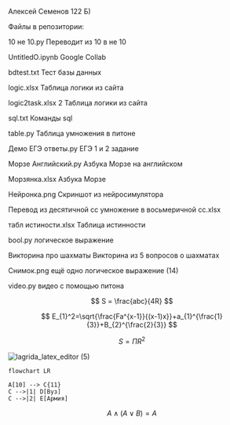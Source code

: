 Алексей Семенов 122 Б)

Файлы в репозитории:

10 не 10.py Переводит из 10 в не 10

UntitledO.ipynb Google Collab

bdtest.txt Тест базы данных

logic.xlsx Таблица логики из сайта

logic2task.xlsx 2 Таблица логики из сайта

sql.txt Команды sql

table.py Таблица умножения в питоне

Демо ЕГЭ ответы.py ЕГЭ 1 и 2 задание

Морзе Английский.py Азбука Морзе на английском

Морзянка.xlsx Азбука Морзе

Нейронка.png Скриншот из нейросимулятора

Перевод из десятичной сс умножение в восьмеричной сс.xlsx 

табл истиности.xlsx Таблица истинности

bool.py логическое выражение

Викторина про шахматы Викторина из 5 вопросов о шахматах

Снимок.png ещё одно логическое выражение (14)

video.py видео с помощью питона

$$ S = \frac{abc}{4R} $$

$$ E_{1}^2=\sqrt{\frac{Fa^{x-1}}{(x-1)x}}+a_{1}^{\frac{1}{3}}+B_{2}^{\frac{2}{3}} $$

$$ S = \Pi R^{2} $$

![lagrida_latex_editor (5)](https://user-images.githubusercontent.com/114716666/201263077-8e5d1523-547c-4f7c-aae5-c410c3a14fa9.png)

```mermaid 
flowchart LR

A[10] --> C{11}
C -->|1| D[Вуз]
C -->|2| E[Армия]
```

$$ A \wedge(A \vee B) = A $$

